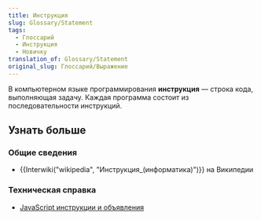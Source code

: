 ```yaml
---
title: Инструкция
slug: Glossary/Statement
tags:
  - Глоссарий
  - Инструкция
  - Новичку
translation_of: Glossary/Statement
original_slug: Глоссарий/Выражение
---
```

В компьютерном языке программирования **инструкция** — строка кода, выполняющая задачу. Каждая программа состоит из последовательности инструкций.

## Узнать больше

### Общие сведения

- {{Interwiki("wikipedia", "Инструкция_(информатика)")}} на Википедии

### Техническая справка

- [JavaScript инструкции и объявления](/ru/docs/Web/JavaScript/Reference/Statements)

<!---->
